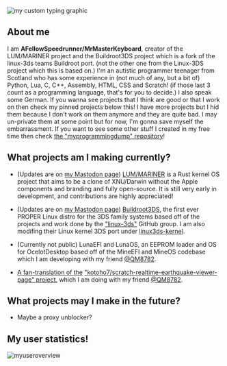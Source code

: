![my custom typing graphic](https://readme-typing-svg.herokuapp.com/?font=Ubuntu&size=44&duration=2000&pause=1000&color=F3C0FB&repeat=false&random=false&height=70&width=500&lines=Welcome+to+my+profile!)
## About me
I am **AFellowSpeedrunner/MrMasterKeyboard**, creator of the LUM/MARINER project and the Buildroot3DS project which is a fork of the linux-3ds teams Buildroot port. (not the other one from the Linux-3DS project which this is based on.) I'm an autistic programmer teenager from Scotland who has some experience in (not much of any, but a bit of) Python, Lua, C, C++, Assembly, HTML, CSS and Scratch! (if those last 3 count as a programming language, that's for you to decide.) I also speak some German. If you wanna see projects that I think are good or that I work on then check my pinned projects below this! I have more projects but I hid them because I don't work on them anymore and they are quite bad. I may un-private them at some point but for now, I'm gonna save myself the embarrassment. If you want to see some other stuff I created in my free time then check [the "myprogrammingdump" repository](https://github.com/afellowspeedrunner/myprogrammingdump)!

## What projects am I making currently?
- (Updates are on [my Mastodon page](https://mastodon.social/@MrMasterKeyboard)) [LUM/MARINER](https://github.com/AFellowSpeedrunner/LUM-MARINER) is a Rust kernel OS project that aims to be a clone of XNU/Darwin without the Apple components and branding and fully open-source. It is still very early in development, and contributions are highly appreciated!

- (Updates are on [my Mastodon page](https://mastodon.social/@MrMasterKeyboard)) [Buildroot3DS](https://github.com/AFellowSpeedrunner/Buildroot3DS), the first ever PROPER Linux distro for the 3DS family systems based off of the projects and work done by the ["linux-3ds"](https://github.com/linux-3ds) GitHub group. I am also modifing their Linux kernel 3DS port under [linux3ds-kernel](https://github.com/AFellowSpeedrunner/linux3ds-kernel).

- (Currently not public) LunaEFI and LunaOS, an EEPROM loader and OS for OcelotDesktop based off of the MineEFI and MineOS codebase which I am developing with my friend [@QM8782](https://github.com/QM8782).

- [A fan-translation of the](https://github.com/AFellowSpeedrunner/scratch-realtime-earthquake-viewer-page-english) ["kotoho7/scratch-realtime-earthquake-viewer-page" project.](https://github.com/kotoho7/scratch-realtime-earthquake-viewer-page) which I am doing with my friend [@QM8782](https://github.com/QM8782).

## What projects may I make in the future?
- Maybe a proxy unblocker?

## My user statistics!
![myuseroverview](https://github-readme-stats.vercel.app/api?username=afellowspeedrunner&show_icons=true&theme=dark)

